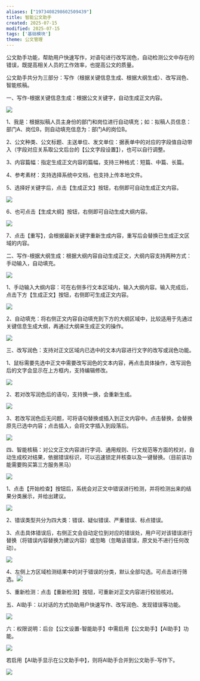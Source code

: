 ```yaml
---
aliases: ["1973408298602509439"]
title: 智能公文助手
created: 2025-07-15
modified: 2025-07-15
tags: ['基础模块']
theme: 公文管理
---
```


公文助手功能，帮助用户快速写作，对语句进行改写润色，自动检测公文中存在的错误，既提高相关人员的工作效率，也提高公文的质量。

公文助手共分为三部分：写作（根据关键信息生成、根据大纲生成）、改写润色、智能核稿。

一、写作-根据关键信息生成：根据公文关键字，自动生成正文内容。

![](d586d29da94792d9cfdfba201fc59cbf.jpg)

1、我是：根据拟稿人员主身份的部门和岗位进行自动填充；如：拟稿人员信息：部门A、岗位B，则自动填充信息为：部门A的岗位B。

2、公文种类、公文标题、主送单位、发文单位：据表单中的对应的字段值自动带入（字段对应关系取公文后台的【公文字段设置】），也可以自行调整。

3、内容篇幅：指定生成正文内容的篇幅，支持三种格式：短篇、中篇、长篇。

4、参考素材：支持选择系统中文档，也支持上传本地文件。

5、选择好关键字后，点击【生成正文】按钮，右侧即可自动生成正文内容。

![](392a16142a265312d6b2065ef8b9848c.jpg)

6、也可点击【生成大纲】按钮，右侧即可自动生成大纲内容。

![](b5142431ada15ddab5335caf17f88022.jpg)

7、点击【重写】，会根据最新关键字重新生成内容，重写后会替换已生成正文区域的内容。

二、写作-根据大纲生成：根据大纲内容自动生成正文，大纲内容支持两种方式：手动输入，自动填充。

![](e028d1f2af077a539b38f166d02c920e.jpg)

1、手动输入大纲内容：可在右侧多行文本区域内，输入大纲内容。输入完成后，点击下方【生成正文】按钮，右侧即可生成正文内容。

![](0248992e33dfaa5b729fa8444f391c72.jpg)

2、自动填充：将右侧正文内容自动填充到下方的大纲区域中，比较适用于先通过关键信息生成大纲，再通过大纲来生成正文的操作。

![](dbb04d76b0c14e7da20435b28ebf1d9a.jpg)

三、改写润色：支持对正文区域内已选中的文本内容进行文字的改写或润色功能。

1、鼠标需要先选中正文中需要改写润色的文本内容，再点击具体操作，改写润色后的文字会显示在上方框内，支持编辑修改。

![](4959cd39ca60a3440869f3b505446eb1.jpg)

2、若对改写润色后的语句，支持换一换，会重新生成。

![](b7157f1a4a56615f3e6407e00ec19386.jpg)

3、若改写润色后无问题，可将语句替换或插入到正文内容中。点击替换，会替换原先已选中内容；点击插入，会将文字插入到段落后。

![](def57d66700eb2d9509d6a2e02283141.jpg)

四、智能核稿：对公文正文内容进行字词、通用规则、行文规范等方面的校对，自动生成校对结果，依据错误标识，可以迅速锁定并核查以及一键替换。（目前该功能需要购买第三方服务黑马）

![](75e27287e87153d8c61ad344217a52db.jpg)

1、点击【开始检查】按钮后，系统会对正文中错误进行检测，并将检测出来的结果分类展示，并给出建议。

![](1fd0e397b1bb164e1bb7c45bfe28221b.jpg)

2、错误类型共分为四大类：错误、疑似错误、严重错误、标点错误。

3、点击具体错误后，右侧正文会自动定位到对应的错误处，用户可对该错误进行替换（将错误内容替换为建议内容）或忽略（忽略该错误，原文处不进行任何改动）。

![](a99598882654437aca308ea6abd33b24.jpg)

4、左侧上方区域检测结果中的对于错误的分类，默认全部勾选。可点击进行筛选。![](5591df43ebb3e159c5fd170372fa96e6.jpg)

5、重新检测：点击【重新检测】按钮，可重新对正文内容进行校验核对。

五、AI助手：以对话的方式协助用户快速写作、改写润色、发现错误等功能。

![](dbd714c586c65373842065f03dbdcf4d.jpg)

六：权限说明：后台【公文设置-智能助手】中需启用【公文助手】【AI助手】功能。

![](0be8182dece51484ee8e84f03c4ea956.jpg)

若启用【AI助手显示在公文助手中】，则将AI助手合并到公文助手-写作下。

![](0d6f846fb940588e85331ecf79c0a976.jpg)